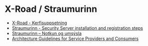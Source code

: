 # X-Road / Straumurinn

- [X-Road - Kerfisuppsetning](x-road-kerfisuppsetning.md)
- [Straumurinn - Security Server installation and registration steps](SecurityServerInstallationAndRegistrationSteps.md)
- [Straumurinn – Notkun og umsýsla](Straumurinn–NotkunOgumsysla.md)
- [Architecture Guidelines for Service Providers and Consumers](ArchitectureGuidelinesforServiceProvidersandConsumers.md)
